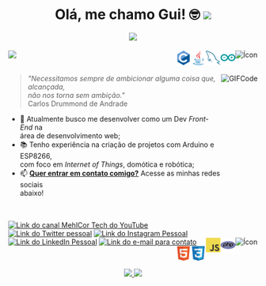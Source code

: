 <!--
    Olá querido/querida/queride visitante! Neste documento README.md, você verá vários comentários a respeito dos elementos presentes aqui em Markdown e em HTML/CSS, com o intuito de facilitar o entendimento da estrutura desse documento e consequentemente para poder servir de base para qualquer um que queira montar o seu README.md próprio.
    Fique à vontade, e espero que te ajude a criar uma "homepage" bem bonita e completa para o seu GitHub!

    OBS.: Esse meu readme.md foi inspirada no da "@rafaballerini". Muito obrigado, Rafa!
-->

<h1 align="center">
    Olá, me chamo Gui! 🤓
    <img src="https://github.com/gui-cordeiro/gui-cordeiro/assets/83349463/d7fcfeb5-334b-4b4d-ab73-a460a935d004" height="30px"/>
</h1>
<div align="center">
    <img src="https://komarev.com/ghpvc/?username=gui-cordeiro&color=0a2345"/>
</div>

<br>

<span>
    <!-- Este é o banner de boas vindas em GIF (do "Bem-vindo/Bem-vinda/Bem-vinde"), feita por mim mesmo no site Canva! -->
    <img align="left" src="https://user-images.githubusercontent.com/83349463/213604596-4d8e04ce-7746-4055-b80b-c1994c4c00bd.gif"/>
    <!-- Este é um ícone transparente - ele é necessário para seja possível "centralizar" os demais ícones das linguagens que virão a seguir. Em poucas palavras: "Gambiarra a gente aceita. O que a gente não aceita é a derrota. 😎" -->
    <a href="#"><img align="right" alt="Ícone transparente" width="45em" height="20em" src="https://user-images.githubusercontent.com/83349463/151667763-eed1f9e2-ff23-462e-be41-a6046ad8434a.png"/></a>
    <!-- Este são os ícones das linguagens/frameworks/ferramentas nos quais tenho experiência, e que estão situados na parte superior do GIF à direita e exibidos de trás pra frente. Para mais ícones de outras linguagens, acesse este repositório: "https://github.com/devicons/devicon/tree/master/icons" -->
    <a href="https://www.arduino.cc/reference/pt/"><img align="right" alt="Ícone do Arduino" width="30em" src="https://github.com/devicons/devicon/blob/master/icons/arduino/arduino-original.svg"/></a>
    <a href="https://dev.mysql.com/doc/"><img align="right" alt="Ícone do MySQL" width="30em" src="https://github.com/devicons/devicon/blob/master/icons/mysql/mysql-original.svg"/></a>
    <a href="https://docs.oracle.com/en/java/"><img align="right" alt="Ícone do Java" width="30em" src="https://github.com/devicons/devicon/blob/master/icons/java/java-original.svg"/></a>
    <a href="https://www.ibm.com/docs/pt/i/7.2?topic=languages-c-c"><img align="right" alt="Ícone do C" width="30em" src="https://github.com/devicons/devicon/blob/master/icons/c/c-original.svg"/></a><br>
</span>

<br>

<!-- Este é o GIF da direita, feita pela JetBrains. Achei no site GIPHY. -->
<a href="https://media.giphy.com/media/R03zWv5p1oNSQd91EP/giphy.gif"><img align="right" height="300em" alt="GIFCode" src="https://user-images.githubusercontent.com/83349463/213545358-5bc13699-5fc5-40ce-af6b-3410f0d98d98.gif"></a>

> *"Necessitamos sempre de ambicionar alguma coisa que, alcançada,<br>não nos torna sem ambição."* <br>
> Carlos Drummond de Andrade
<ul>
    <li>🧠 Atualmente busco me desenvolver como um Dev <em>Front-End</em> na<br>área de desenvolvimento web;
    <li>📚 Tenho experiência na criação de projetos com Arduino e ESP8266,<br>com foco em <em>Internet of Things</em>, domótica e robótica;
    <li>📫 <strong><a href="mailto: guisg.cordeiro@gmail.com">Quer entrar em contato comigo?</a></strong> Acesse as minhas redes sociais<br>abaixo!
</ul>
<br><br>

<!--    
    O modelo do botão funciona na forma de URL. Copie e altere os valores a seguir que estão entre aspas. Lembre-se de RETIRÁ-LAS para que o botão seja criado:
    
    https://img.shields.io/badge/-"NOME_PERSONALIZADO"-"COR_DE_FUNDO_DO_BOTÃO"?style=for-the-badge&logo="LOGO_DO_SITE"&logoColor="COR DA LETRA"

    - NOME_PERSONALIZADO: O conteúdo escrito do botão. Pode escrever qualquer coisa mesmo;
    - COR_DE_FUNDO_DO_BOTÃO: A cor de fundo do botão. Pode ser escrito em inglês (como "red" ou "blue") ou em hexadecimal no formato "%23FFFFFF" (como "%23FF0000" para vermelho, ou "%230000FF" para azul);
    - LOGO_DO_SITE: Irá obter a logo do site desejado para o botão. Basta escrever apenas "instagram", "youtube", "github", etc.;
    - COR DA LETRA: A cor do nome personalizado e da logo do botão. Pode ser escrito em inglês (como "white") ou em hexadecimal no formato "%23FFFFFF" (como "%23FF0000" para vermelho, ou "%230000FF" para azul).

    Para mais informações, acesse o site "https://shields.io/".
-->
<span>
    <!-- Botão do YouTube e seu link direto -->
    <a href="https://bit.ly/MehlCorTechYT"><img src="https://img.shields.io/badge/-MehlCor%20Tech-%23EA4335?style=for-the-badge&logo=youtube&logoColor=white" alt="Link do canal MehlCor Tech do YouTube"></a>
    <!-- Botão do Twitter/X e seu link direto -->
    <a href="https://bit.ly/3KvevsH"><img src="https://img.shields.io/badge/-Twitter-%2300ACEE?style=for-the-badge&logo=twitter&logoColor=white" alt="Link do Twitter pessoal"></a>
    <!-- Botão do Instagram e seu link direto -->
    <a href="https://bit.ly/47eH6we"><img src="https://img.shields.io/badge/-Instagram-%23E4405F?style=for-the-badge&logo=instagram&logoColor=white" alt="Link do Instagram Pessoal"></a>
    <!-- Botão do LinkedIn e seu link direto -->
    <a href="https://bit.ly/3vkdnyw"><img src="https://img.shields.io/badge/-LinkedIn-%230077B5?style=for-the-badge&logo=linkedin&logoColor=white" alt="Link do LinkedIn Pessoal"></a>
    <!-- Botão do Gmail e seu link direto para entrar em contato -->
    <a href="mailto: guisg.cordeiro@gmail.com"><img src="https://img.shields.io/badge/-Gmail-%23bf0d00?style=for-the-badge&logo=gmail&logoColor=white" alt="Link do e-mail para contato"></a>
</span>

<span>
    <!-- Este é um outro ícone transparente que irá "centralizar" os ícones seguintes -->
    <a href="#"><img align="right" alt="Ícone transparente" width="45em" height="20em" src="https://user-images.githubusercontent.com/83349463/151667763-eed1f9e2-ff23-462e-be41-a6046ad8434a.png"/></a>
    <!-- Este são os ícones das linguagens nas quais tenho experiência situados na parte inferior do GIF à direita -->
    <a href="https://www.php.net/docs.php"><img align="right" alt="Ícone do PHP" width="30em"src="https://github.com/devicons/devicon/blob/master/icons/php/php-original.svg"/></a>
    <a href="https://developer.mozilla.org/pt-BR/docs/Web/JavaScript/Reference"><img align="right" alt="Ícone do JavaScript" width="30px" src="https://github.com/devicons/devicon/blob/master/icons/javascript/javascript-original.svg"/></a>
    <a href="https://developer.mozilla.org/pt-BR/docs/Web/CSS/Reference"><img align="right" alt="Ícone das CSS" width="30em" src="https://github.com/devicons/devicon/blob/master/icons/css3/css3-original.svg"/></a>
    <a href="https://developer.mozilla.org/pt-BR/docs/Web/HTML/Reference"><img align="right" alt="Ícone da HTML" width="30em" src="https://github.com/devicons/devicon/blob/master/icons/html5/html5-original.svg"/></a>
</span>

##

<a href="https://github.com/ashutosh00710/github-readme-activity-graph">
    <picture>
      <source media="(prefers-color-scheme: dark)" srcset="https://github-readme-activity-graph.vercel.app/graph?username=gui-cordeiro&theme=react-dark&hide_border=true">
      <source media="(prefers-color-scheme: light)" srcset="">
      <img alt="" src="">
    </picture>
</a>

<!-- Este são as tabelas de estatísticas do meu perfil. Para mais detalhes sobre como criar e personalizar as suas próprias tabelas, visite o repositório "https://github.com/anuraghazra/github-readme-stats" -->
<div align="center">
    <a href="https://github.com/anuraghazra/github-readme-stats">
        <img height="200em" src="https://github-readme-stats.vercel.app/api?username=gui-cordeiro&theme=transparent&include_all_commits=true&show_icons=true&locale=pt-br&PAT_01&hide_border=true">
        <img height="200em" src="https://github-readme-stats.vercel.app/api/top-langs/?username=gui-cordeiro&theme=transparent&layout=compact&locale=pt-br&langs_count=7&PAT_01&hide_border=true">
    </a>
</div>

<!-- Feito com ❤️ por Gui Cordeiro -->
